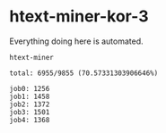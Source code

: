 # htext-miner-kor-3

Everything doing here is automated.

```
htext-miner

total: 6955/9855 (70.57331303906646%)

job0: 1256
job1: 1458
job2: 1372
job3: 1501
job4: 1368
```
